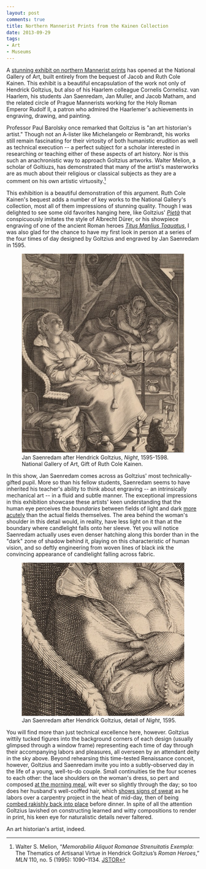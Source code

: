 ```yaml
---
layout: post
comments: true
title: Northern Mannerist Prints from the Kainen Collection
date: 2013-09-29
tags:
- Art
- Museums
---
```


A [stunning exhibit on northern Mannerist prints](http://www.nga.gov/content/ngaweb/exhibitions/2013/kainen-northern-mannerist.html) has opened at the National Gallery of Art, built entirely from the bequest of Jacob and Ruth Cole Kainen. This exhibit is a beautiful encapsulation of the work not only of Hendrick Goltzius, but also of his Haarlem colleague Cornelis Cornelisz. van Haarlem, his students Jan Saenredam, Jan Muller, and Jacob Matham, and the related circle of Prague Mannerists working for the Holy Roman Emperor Rudolf II, a patron who admired the Haarlemer's achievements in engraving, drawing, and painting.

Professor Paul Barolsky once remarked that Goltzius is "an art historian's artist." Though not an A-lister like Michelangelo or Rembrandt, his works still remain fascinating for their virtosity of both humanistic erudition as well as technical execution -- a perfect subject for a scholar interested in researching or teaching either of these aspects of art history. Nor is this such an anachronistic way to approach Goltzius artworks. Walter Melion, a scholar of Goltiuzs, has demonstrated that many of the artist's masterworks are as much about their religious or classical subjects as they are a comment on his own artistic virtuosity.[^1]

[^1]: Walter S. Melion, “*Memorabilia Aliquot Romanae Strenuitatis Exempla*: The Thematics of Artisanal Virtue in Hendrick Goltzius’s *Roman Heroes*,” *MLN* 110, no. 5 (1995): 1090–1134. [JSTOR](http://www.jstor.org/stable/3251392)

This exhibition is a beautiful demonstration of this argument. Ruth Cole Kainen's bequest adds a number of key works to the National Gallery's collection, most all of them impressions of stunning quality. Though I was delighted to see some old favorites hanging here, like Goltzius' [*Pietà*](http://www.nga.gov/content/ngaweb/Collection/art-object-page.107572.html) that conspicuously imitates the style of Albrecht Dürer, or his showpiece engraving of one of the ancient Roman heroes [*Titus Manlius Toquatus*](http://www.nga.gov/content/ngaweb/Collection/art-object-page.153979.html), I was also glad for the chance to have my first look in person at a series of the four times of day designed by Goltzius and engraved by Jan Saenredam in 1595.

<figure>
<a href="http://www.nga.gov/content/ngaweb/Collection/art-object-page.154310.html"><img src="/assets/images-display/saenredam_night.png" /></a>
<figcaption>Jan Saenredam after Hendrick Goltzius, <em>Night</em>, 1595-1598. National Gallery of Art, Gift of Ruth Cole Kainen.</figcaption>
</figure>

In this show, Jan Saenredam comes across as Goltzius' most technically-gifted pupil. More so than his fellow students, Saenredam seems to have inherited his teacher's ability to think about engraving -- an intrinsically mechanical art -- in a fluid and subtle manner. The exceptional impressions in this exhibition showcase these artists' keen understanding that the human eye perceives the *boundaries* between fields of light and dark [more acutely](http://youtu.be/338GgSbZUYU?t=10m34s) than the actual fields themselves. The area behind the woman's shoulder in this detail would, in reality, have less light on it than at the boundary where candlelight falls onto her sleeve. Yet you will notice Saenredam actually uses even denser hatching along this border than in the "dark" zone of shadow behind it, playing on this characteristic of human vision, and so deftly engineering from woven lines of black ink the convincing appearance of candlelight falling across fabric.


<figure>
<a href="http://www.nga.gov/content/ngaweb/Collection/art-object-page.154310.html"><img src="/assets/images-display/saenredam_night_detail.png" /></a>
<figcaption>Jan Saenredam after Hendrick Goltzius, detail of <em>Night</em>, 1595.</figcaption>
</figure>



You will find more than just technical excellence here, however. Goltzius wittily tucked figures into the background corners of each design (usually glimpsed through a window frame) representing each time of day through their accompanying labors and pleasures, all overseen by an attendant deity in the sky above. Beyond rehearsing this time-tested Renaissance conceit, however, Goltzius and Saenredam invite you into a subtly-observed day in the life of a young, well-to-do couple. Small continuities tie the four scenes to each other: the lace shoulders on the woman's dress, so pert and composed [at the morning meal](http://www.nga.gov/content/ngaweb/Collection/art-object-page.154020.html), wilt ever so slightly through the day; so too does her husband's well-coiffed hair, which [shows signs of sweat](http://www.nga.gov/content/ngaweb/Collection/art-object-page.154021.html) as he labors over a carpentry project in the heat of mid-day, then of being [combed rakishly back into place](http://www.nga.gov/content/ngaweb/Collection/art-object-page.154309.html) before dinner. In spite of all the attention Goltzius lavished on constructing learned and witty compositions to render in print, his keen eye for naturalistic details never faltered.

An art historian's artist, indeed.



